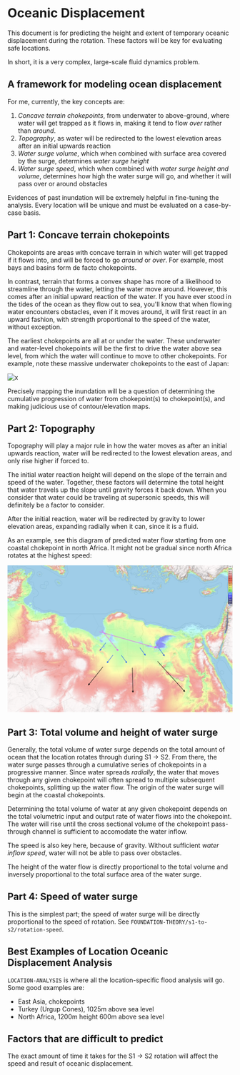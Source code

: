 # Oceanic Displacement

This document is for predicting the height and extent of temporary oceanic displacement during the rotation. These factors will be key for evaluating safe locations.

In short, it is a very complex, large-scale fluid dynamics problem.

## A framework for modeling ocean displacement

For me, currently, the key concepts are:
1. *Concave terrain chokepoints*, from underwater to above-ground, where water will get trapped as it flows in, making it tend to flow *over* rather than *around*.
2. *Topography*, as water will be redirected to the lowest elevation areas after an initial upwards reaction
3. *Water surge volume*, which when combined with surface area covered by the surge, determines *water surge height*
4. *Water surge speed*, which when combined with *water surge height and volume*, determines how high the water surge will go, and whether it will pass over or around obstacles

Evidences of past inundation will be extremely helpful in fine-tuning the analysis. Every location will be unique and must be evaluated on a case-by-case basis.

## Part 1: Concave terrain chokepoints

Chokepoints are areas with concave terrain in which water will get trapped if it flows into, and will be forced to go *around* or *over*. For example, most bays and basins form de facto chokepoints.

In contrast, terrain that forms a convex shape has more of a likelihood to streamline through the water, letting the water move around. However, this comes after an initial upward reaction of the water. If you have ever stood in the tides of the ocean as they flow out to sea, you'll know that when flowing water encounters obstacles, even if it moves around, it will first react in an upward fashion, with strength proportional to the speed of the water, without exception.

The earliest chokepoints are all at or under the water. These underwater and water-level chokepoints will be the first to drive the water above sea level, from which the water will continue to move to other chokepoints. For example, note these massive underwater chokepoints to the east of Japan:

![x](img/chokepoints.png "japan chokepoints")

Precisely mapping the inundation will be a question of determining the cumulative progression of water from chokepoint(s) to chokepoint(s), and making judicious use of contour/elevation maps.

## Part 2: Topography

Topography will play a major rule in how the water moves as after an initial upwards reaction, water will be redirected to the lowest elevation areas, and only rise higher if forced to.

The initial water reaction height will depend on the slope of the terrain and speed of the water. Together, these factors will determine the total height that water travels up the slope until gravity forces it back down. When you consider that water could be traveling at supersonic speeds, this will definitely be a factor to consider.

After the initial reaction, water will be redirected by gravity to lower elevation areas, expanding radially when it can, since it is a fluid.

As an example, see this diagram of predicted water flow starting from one coastal chokepoint in north Africa. It might not be gradual since north Africa rotates at the highest speed:

![x](img/radial.png "radial water flow")

## Part 3: Total volume and height of water surge

Generally, the total volume of water surge depends on the total amount of ocean that the location rotates through during S1 -> S2. From there, the water surge passes through a cumulative series of chokepoints in a progressive manner. Since water spreads *radially*, the water that moves through any given chokepoint will often spread to multiple subsequent chokepoints, splitting up the water flow. The origin of the water surge will begin at the coastal chokepoints.

Determining the total volume of water at any given chokepoint depends on the total volumetric input and output rate of water flows into the chokepoint. The water will rise until the cross sectional volume of the chokepoint pass-through channel is sufficient to accomodate the water inflow.

The speed is also key here, because of gravity. Without sufficient *water inflow speed*, water will not be able to pass over obstacles.

The height of the water flow is directly proportional to the total volume and inversely proportional to the total surface area of the water surge.

## Part 4: Speed of water surge

This is the simplest part; the speed of water surge will be directly proportional to the speed of rotation. See `FOUNDATION-THEORY/s1-to-s2/rotation-speed`.

## Best Examples of Location Oceanic Displacement Analysis

`LOCATION-ANALYSIS` is where all the location-specific flood analysis will go. Some good examples are:
- East Asia, chokepoints
- Turkey (Urgup Cones), 1025m above sea level
- North Africa, 1200m height 600m above sea level

## Factors that are difficult to predict

The exact amount of time it takes for the S1 -> S2 rotation will affect the speed and result of oceanic displacement.
